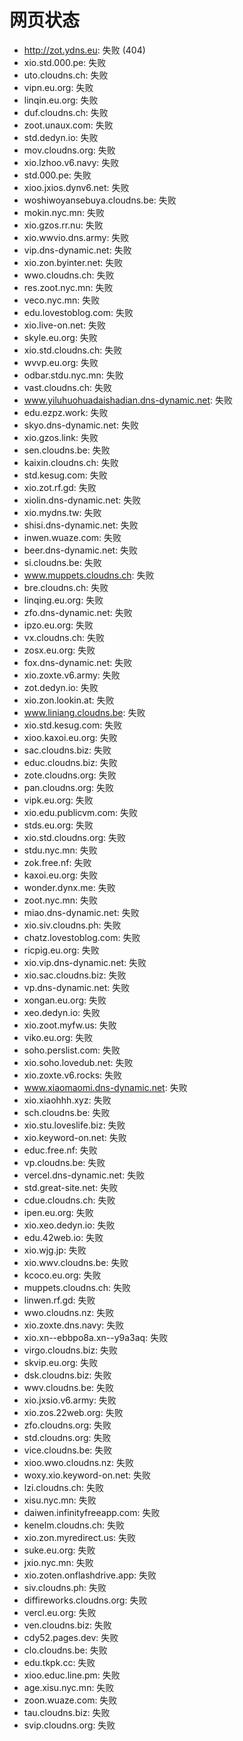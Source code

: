 # 网页状态
- http://zot.ydns.eu: 失败 (404)
- xio.std.000.pe: 失败
- uto.cloudns.ch: 失败
- vipn.eu.org: 失败
- linqin.eu.org: 失败
- duf.cloudns.ch: 失败
- zoot.unaux.com: 失败
- std.dedyn.io: 失败
- mov.cloudns.org: 失败
- xio.lzhoo.v6.navy: 失败
- std.000.pe: 失败
- xioo.jxios.dynv6.net: 失败
- woshiwoyansebuya.cloudns.be: 失败
- mokin.nyc.mn: 失败
- xio.gzos.rr.nu: 失败
- xio.wwvio.dns.army: 失败
- vip.dns-dynamic.net: 失败
- xio.zon.byinter.net: 失败
- wwo.cloudns.ch: 失败
- res.zoot.nyc.mn: 失败
- veco.nyc.mn: 失败
- edu.lovestoblog.com: 失败
- xio.live-on.net: 失败
- skyle.eu.org: 失败
- xio.std.cloudns.ch: 失败
- wvvp.eu.org: 失败
- odbar.stdu.nyc.mn: 失败
- vast.cloudns.ch: 失败
- www.yiluhuohuadaishadian.dns-dynamic.net: 失败
- edu.ezpz.work: 失败
- skyo.dns-dynamic.net: 失败
- xio.gzos.link: 失败
- sen.cloudns.be: 失败
- kaixin.cloudns.ch: 失败
- std.kesug.com: 失败
- xio.zot.rf.gd: 失败
- xiolin.dns-dynamic.net: 失败
- xio.mydns.tw: 失败
- shisi.dns-dynamic.net: 失败
- inwen.wuaze.com: 失败
- beer.dns-dynamic.net: 失败
- si.cloudns.be: 失败
- www.muppets.cloudns.ch: 失败
- bre.cloudns.ch: 失败
- linqing.eu.org: 失败
- zfo.dns-dynamic.net: 失败
- ipzo.eu.org: 失败
- vx.cloudns.ch: 失败
- zosx.eu.org: 失败
- fox.dns-dynamic.net: 失败
- xio.zoxte.v6.army: 失败
- zot.dedyn.io: 失败
- xio.zon.lookin.at: 失败
- www.liniang.cloudns.be: 失败
- xio.std.kesug.com: 失败
- xioo.kaxoi.eu.org: 失败
- sac.cloudns.biz: 失败
- educ.cloudns.biz: 失败
- zote.cloudns.org: 失败
- pan.cloudns.org: 失败
- vipk.eu.org: 失败
- xio.edu.publicvm.com: 失败
- stds.eu.org: 失败
- xio.std.cloudns.org: 失败
- stdu.nyc.mn: 失败
- zok.free.nf: 失败
- kaxoi.eu.org: 失败
- wonder.dynx.me: 失败
- zoot.nyc.mn: 失败
- miao.dns-dynamic.net: 失败
- xio.siv.cloudns.ph: 失败
- chatz.lovestoblog.com: 失败
- ricpig.eu.org: 失败
- xio.vip.dns-dynamic.net: 失败
- xio.sac.cloudns.biz: 失败
- vp.dns-dynamic.net: 失败
- xongan.eu.org: 失败
- xeo.dedyn.io: 失败
- xio.zoot.myfw.us: 失败
- viko.eu.org: 失败
- soho.perslist.com: 失败
- xio.soho.lovedub.net: 失败
- xio.zoxte.v6.rocks: 失败
- www.xiaomaomi.dns-dynamic.net: 失败
- xio.xiaohhh.xyz: 失败
- sch.cloudns.be: 失败
- xio.stu.loveslife.biz: 失败
- xio.keyword-on.net: 失败
- educ.free.nf: 失败
- vp.cloudns.be: 失败
- vercel.dns-dynamic.net: 失败
- std.great-site.net: 失败
- cdue.cloudns.ch: 失败
- ipen.eu.org: 失败
- xio.xeo.dedyn.io: 失败
- edu.42web.io: 失败
- xio.wjg.jp: 失败
- xio.wwv.cloudns.be: 失败
- kcoco.eu.org: 失败
- muppets.cloudns.ch: 失败
- linwen.rf.gd: 失败
- wwo.cloudns.nz: 失败
- xio.zoxte.dns.navy: 失败
- xio.xn--ebbpo8a.xn--y9a3aq: 失败
- virgo.cloudns.biz: 失败
- skvip.eu.org: 失败
- dsk.cloudns.biz: 失败
- wwv.cloudns.be: 失败
- xio.jxsio.v6.army: 失败
- xio.zos.22web.org: 失败
- zfo.cloudns.org: 失败
- std.cloudns.org: 失败
- vice.cloudns.be: 失败
- xioo.wwo.cloudns.nz: 失败
- woxy.xio.keyword-on.net: 失败
- lzi.cloudns.ch: 失败
- xisu.nyc.mn: 失败
- daiwen.infinityfreeapp.com: 失败
- kenelm.cloudns.ch: 失败
- xio.zon.myredirect.us: 失败
- suke.eu.org: 失败
- jxio.nyc.mn: 失败
- xio.zoten.onflashdrive.app: 失败
- siv.cloudns.ph: 失败
- diffireworks.cloudns.org: 失败
- vercl.eu.org: 失败
- ven.cloudns.biz: 失败
- cdy52.pages.dev: 失败
- clo.cloudns.be: 失败
- edu.tkpk.cc: 失败
- xioo.educ.line.pm: 失败
- age.xisu.nyc.mn: 失败
- zoon.wuaze.com: 失败
- tau.cloudns.biz: 失败
- svip.cloudns.org: 失败
